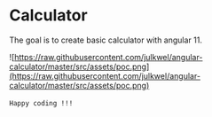 # Calculator

The goal is to create basic calculator with angular 11.

![https://raw.githubusercontent.com/julkwel/angular-calculator/master/src/assets/poc.png](https://raw.githubusercontent.com/julkwel/angular-calculator/master/src/assets/poc.png)

`Happy coding !!! `
